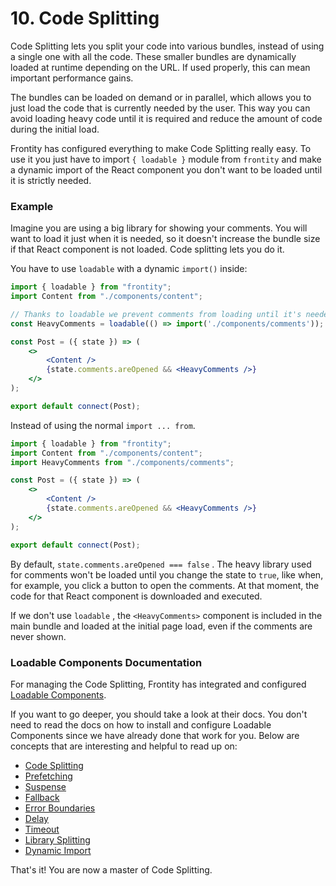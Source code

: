 # 10. Code Splitting

Code Splitting lets you split your code into various bundles, instead of using a single one with all the code. These smaller bundles are dynamically loaded at runtime depending on the URL. If used properly, this can mean important performance gains.

The bundles can be loaded on demand or in parallel, which allows you to just load the code that is currently needed by the user. This way you can avoid loading heavy code until it is required and reduce the amount of code during the initial load.

Frontity has configured everything to make Code Splitting really easy. To use it you just have to import `{ loadable }` module from `frontity` and make a dynamic import of the React component you don't want to be loaded until it is strictly needed.

### Example

Imagine you are using a big library for showing your comments. You will want to load it just when it is needed, so it doesn't increase the bundle size if that React component is not loaded. Code splitting lets you do it. 

You have to use `loadable` with a dynamic `import()` inside:

```jsx
import { loadable } from "frontity";
import Content from "./components/content";

// Thanks to loadable we prevent comments from loading until it's needed.
const HeavyComments = loadable(() => import('./components/comments'));

const Post = ({ state }) => (
    <>
        <Content />
        {state.comments.areOpened && <HeavyComments />}
    </>
);

export default connect(Post);
```

Instead of using the normal `import ... from`.

```jsx
import { loadable } from "frontity";
import Content from "./components/content";
import HeavyComments from "./components/comments";

const Post = ({ state }) => (
    <>
        <Content />
        {state.comments.areOpened && <HeavyComments />}
    </>
);

export default connect(Post);
```

By default, `state.comments.areOpened === false` . The heavy library used for comments won't be loaded until you change the state to `true`, like when, for example, you click a button to open the comments. At that moment, the code for that React component is downloaded and executed.

If we don't use `loadable` , the `<HeavyComments>` component is included in the main bundle and loaded at the initial page load, even if the comments are never shown.

### Loadable Components Documentation

For managing the Code Splitting, Frontity has integrated and configured [Loadable Components](https://www.smooth-code.com/open-source/loadable-components/docs/code-splitting/).

If you want to go deeper, you should take a look at their docs. You don't need to read the docs on how to install and configure Loadable Components since we have already done that work for you. Below are concepts that are interesting and helpful to read up on:

* [Code Splitting](https://www.smooth-code.com/open-source/loadable-components/docs/code-splitting/)
* [Prefetching](https://www.smooth-code.com/open-source/loadable-components/docs/prefetching/)
* [Suspense](https://www.smooth-code.com/open-source/loadable-components/docs/suspense/)
* [Fallback](https://www.smooth-code.com/open-source/loadable-components/docs/fallback/)
* [Error Boundaries](https://www.smooth-code.com/open-source/loadable-components/docs/error-boundaries)
* [Delay](https://www.smooth-code.com/open-source/loadable-components/docs/delay/)
* [Timeout](https://www.smooth-code.com/open-source/loadable-components/docs/timeout/)
* [Library Splitting](https://www.smooth-code.com/open-source/loadable-components/docs/library-splitting/)
* [Dynamic Import](https://www.smooth-code.com/open-source/loadable-components/docs/dynamic-import/)

That's it! You are now a master of Code Splitting.

